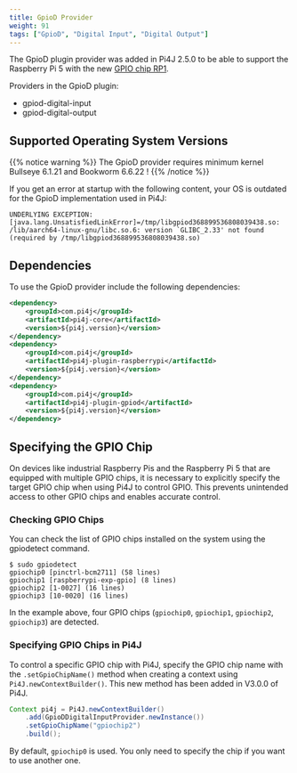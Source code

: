 ```yaml
---
title: GpioD Provider
weight: 91
tags: ["GpioD", "Digital Input", "Digital Output"]
---
```


The GpioD plugin provider was added in Pi4J 2.5.0 to be able to support the Raspberry Pi 5 with the new [GPIO chip RP1](https://www.raspberrypi.com/documentation/microcontrollers/rp1.html).

Providers in the GpioD plugin:

* gpiod-digital-input
* gpiod-digital-output

## Supported Operating System Versions

{{% notice warning %}}
The GpioD provider requires minimum kernel Bullseye 6.1.21 and Bookworm 6.6.22 !
{{% /notice %}}

If you get an error at startup with the following content, your OS is outdated for the GpioD implementation used in Pi4J:

```shell
UNDERLYING EXCEPTION: [java.lang.UnsatisfiedLinkError]=/tmp/libgpiod368899536808039438.so: /lib/aarch64-linux-gnu/libc.so.6: version `GLIBC_2.33' not found (required by /tmp/libgpiod368899536808039438.so)
```

## Dependencies 

To use the GpioD provider include the following dependencies:

``` xml
<dependency>
    <groupId>com.pi4j</groupId>
    <artifactId>pi4j-core</artifactId>
    <version>${pi4j.version}</version>
</dependency>
<dependency>
    <groupId>com.pi4j</groupId>
    <artifactId>pi4j-plugin-raspberrypi</artifactId>
    <version>${pi4j.version}</version>
</dependency>
<dependency>
    <groupId>com.pi4j</groupId>
    <artifactId>pi4j-plugin-gpiod</artifactId>
    <version>${pi4j.version}</version>
</dependency>
```

## Specifying the GPIO Chip

On devices like industrial Raspberry Pis and the Raspberry Pi 5 that are equipped with multiple GPIO chips, it is necessary to explicitly specify the target GPIO chip when using Pi4J to control GPIO. This prevents unintended access to other GPIO chips and enables accurate control.

### Checking GPIO Chips

You can check the list of GPIO chips installed on the system using the gpiodetect command.

```shell
$ sudo gpiodetect
gpiochip0 [pinctrl-bcm2711] (58 lines)
gpiochip1 [raspberrypi-exp-gpio] (8 lines)
gpiochip2 [1-0027] (16 lines)
gpiochip3 [10-0020] (16 lines)
```

In the example above, four GPIO chips (`gpiochip0`, `gpiochip1`, `gpiochip2`, `gpiochip3`) are detected.

### Specifying GPIO Chips in Pi4J

To control a specific GPIO chip with Pi4J, specify the GPIO chip name with the `.setGpioChipName()` method when creating a context using `Pi4J.newContextBuilder()`. This new method has been added in V3.0.0 of Pi4J.

```java
Context pi4j = Pi4J.newContextBuilder()
    .add(GpioDDigitalInputProvider.newInstance())
    .setGpioChipName("gpiochip2")
    .build();
```

By default, `gpiochip0` is used. You only need to specify the chip if you want to use another one.
